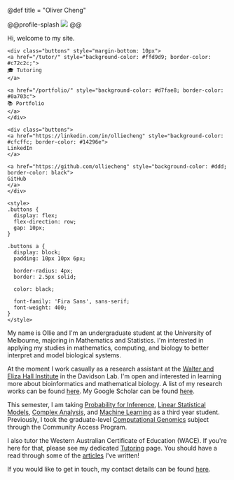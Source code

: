 @def title = "Oliver Cheng"

@@profile-splash ![](/assets/profile.jpg) @@

Hi, welcome to my site.

~~~
<div class="buttons" style="margin-bottom: 10px">
<a href="/tutor/" style="background-color: #ffd9d9; border-color: #c72c2c;">
🎓 Tutoring
</a>

<a href="/portfolio/" style="background-color: #d7fae8; border-color: #0a703c">
📚 Portfolio
</a>
</div>

<div class="buttons">
<a href="https://linkedin.com/in/olliecheng" style="background-color: #cfcffc; border-color: #14296e">
LinkedIn
</a>

<a href="https://github.com/olliecheng" style="background-color: #ddd; border-color: black">
GitHub
</a>
</div>

<style>
.buttons {
  display: flex;
  flex-direction: row;
  gap: 10px;
}

.buttons a {
  display: block;
  padding: 10px 10px 6px;

  border-radius: 4px;
  border: 2.5px solid;
  
  color: black;
  
  font-family: 'Fira Sans', sans-serif;
  font-weight: 400;
}
</style>
~~~

My name is Ollie and I'm an undergraduate student at the University of Melbourne, majoring in Mathematics and Statistics. I'm interested in applying my studies in mathematics, computing, and biology to better interpret and model biological systems.

At the moment I work casually as a research assistant at the [Walter and Eliza Hall Institute](https://wehi.edu.au) in the Davidson Lab. I'm open and interested in learning more about bioinformatics and mathematical biology. A list of my research works can be found [here](/research/). My Google Scholar can be found [here](https://scholar.google.com/citations?user=42IT5z0AAAAJ&hl=en).

This semester, I am taking [Probability for Inference](https://handbook.unimelb.edu.au/2024/subjects/mast30020), [Linear Statistical Models](https://handbook.unimelb.edu.au/2024/subjects/mast30025), [Complex Analysis](https://handbook.unimelb.edu.au/2024/subjects/mast30021), and [Machine Learning](https://handbook.unimelb.edu.au/2024/subjects/comp30027/) as a third year student. Previously, I took the graduate-level [Computational Genomics](https://handbook.unimelb.edu.au/2023/subjects/comp90016/) subject through the Community Access Program.

I also tutor the Western Australian Certificate of Education (WACE). If you're here for that, please see my dedicated [Tutoring](/tutor/) page. You should have a read through some of the [articles](/tutor/#my_articles) I've written!

If you would like to get in touch, my contact details can be found [here](/contact/).